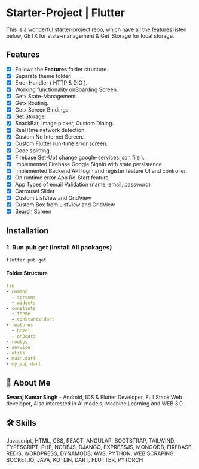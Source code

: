 # Starter-Project | Flutter
This is a wonderful starter-project repo, which have all the features listed below, GETX for state-management & Get_Storage for local storage. 

## Features
- [x] Follows the **Features** folder structure.
- [x] Separate theme folder.
- [x] Error Handler ( HTTP & DIO ).
- [x] Working functionality onBoarding Screen.
- [x] Getx State-Management.
- [x] Getx Routing.
- [x] Getx Screen Bindings.
- [x] Get Storage.
- [x] SnackBar, Image picker, Custom Dialog.
- [x] RealTIme network detection.
- [x] Custom No Internet Screen.
- [x] Custom Flutter run-time error screen.
- [x] Code splitting.
- [x] Firebase Set-Up( change google-services.json file ).
- [x] Implemented Firebase Google SignIn with state persistence.
- [x] Implemented Backend API login and register feature UI and controller.
- [x] On runtime error App Re-Start feature
- [x] App Types of email Validation (name, email, password)
- [x] Carrousel Slider
- [x] Custom ListView and GridView
- [x] Custom Box from ListView and GridView
- [x] Search Screen

## Installation

### 1. Run pub get (Install All packages)

```
flutter pub get
```

#### Folder Structure

```yaml
lib
- common
  - screens
  - widgets
- constants
  - theme
  - constants.dart
- features
  - home
  - onBoard
- routes
- service
- utils
- main.dart
- my_app.dart
```


## 🚀 About Me

**Swaraj Kumar Singh** - Android, IOS & Flutter Developer, Full Stack Web developer, Also interested in AI models, Machine Learning and WEB 3.0.


## 🛠 Skills
Javascript, HTML, CSS, REACT, ANGULAR, BOOTSTRAP, TAILWIND, TYPESCRIPT, PHP, NODEJS, DJANGO, EXPRESSJS, MONGODB, FIREBASE, REDIS, WORDPRESS, DYNAMODB, AWS, PYTHON, WEB SCRAPING, SOCKET.IO, JAVA, KOTLIN, DART, FLUTTER, PYTORCH